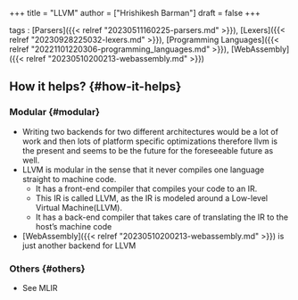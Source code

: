 +++
title = "LLVM"
author = ["Hrishikesh Barman"]
draft = false
+++

tags
: [Parsers]({{< relref "20230511160225-parsers.md" >}}), [Lexers]({{< relref "20230928225032-lexers.md" >}}), [Programming Languages]({{< relref "20221101220306-programming_languages.md" >}}), [WebAssembly]({{< relref "20230510200213-webassembly.md" >}})


## How it helps? {#how-it-helps}


### Modular {#modular}

-   Writing two backends for two different architectures would be a lot of work and then lots of platform specific optimizations therefore llvm is the present and seems to be the future for the foreseeable future as well.
-   LLVM is modular in the sense that it never compiles one language straight to machine code.
    -   It has a front-end compiler that compiles your code to an IR.
    -   This IR is called LLVM, as the IR is modeled around a Low-level Virtual Machine(LLVM).
    -   It has a back-end compiler that takes care of translating the IR to the host’s machine code
-   [WebAssembly]({{< relref "20230510200213-webassembly.md" >}}) is just another backend for LLVM


### Others {#others}

-   See MLIR
